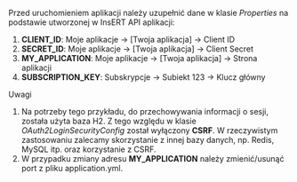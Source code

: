  Przed uruchomieniem aplikacji należy uzupełnić dane w klasie _Properties_ 
na podstawie utworzonej w InsERT API aplikacji:
1. **CLIENT_ID**: Moje aplikacje -> [Twoja aplikacja] -> Client ID
2. **SECRET_ID**: Moje aplikacje -> [Twoja aplikacja] -> Client Secret
3. **MY_APPLICATION**: Moje aplikacje -> [Twoja aplikacja] -> Strona aplikacji
4. **SUBSCRIPTION_KEY**: Subskrypcje -> Subiekt 123 -> Klucz główny


 Uwagi
1. Na potrzeby tego przykładu, do przechowywania informacji o sesji, została użyta baza H2. 
Z tego względu w klasie _OAuth2LoginSecurityConfig_ został wyłączony **CSRF**. 
W rzeczywistym zastosowaniu zalecamy skorzystanie z innej bazy danych, np. Redis, MySQL itp. oraz korzystanie z CSRF.
2. W przypadku zmiany adresu **MY_APPLICATION** należy zmienić/usunąć port z pliku application.yml.